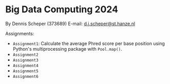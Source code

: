 # Big Data Computing 2024

By Dennis Scheper (373689)
E-mail: d.j.scheper@st.hanze.nl

Assignments:
- `Assignment1`: Calculate the average Phred score per base position using Python's multiprocessing package with `Pool.map()`.
- `Assignment2`
- `Assignment3`
- `Assignment4`
- `Assignment5`
- `Assignment6`
